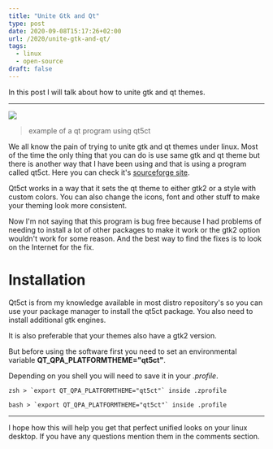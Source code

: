 ```yaml
---
title: "Unite Gtk and Qt"
type: post
date: 2020-09-08T15:17:26+02:00
url: /2020/unite-gtk-and-qt/
tags:
  - linux
  - open-source
draft: false
---
```


In this post I will talk about how to unite gtk and qt themes.

<!--more-->

---

![](https://raw.githubusercontent.com/CroLinuxGamer/Photos/master/qt5ct.png)

> example of a qt program using qt5ct

We all know the pain of trying to unite gtk and qt themes under linux. Most of the time the only thing that you can do is use same gtk and qt theme but there is another way that I have been using and that is using a program called qt5ct. Here you can check it's [sourceforge site](https://sourceforge.net/projects/qt5ct/).

Qt5ct works in a way that it sets the qt theme to either gtk2 or a style with custom colors. You can also change the icons, font and other stuff to make your theming look more consistent.

Now I'm not saying that this program is bug free because I had problems of needing to install a lot of other packages to make it work or the gtk2 option wouldn't work for some reason. And the best way to find the fixes is to look on the Internet for the fix.

# Installation

Qt5ct is from my knowledge available in most distro repository's so you can use your package manager to install the qt5ct package. You also need to install additional gtk engines.

It is also preferable that your themes also have a gtk2 version.

But before using the software first you need to set an environmental variable **QT_QPA_PLATFORMTHEME="qt5ct"**.

Depending on you shell you will need to save it in your _.profile_.

~~~
zsh > `export QT_QPA_PLATFORMTHEME="qt5ct"` inside .zprofile

bash > `export QT_QPA_PLATFORMTHEME="qt5ct"` inside .profile
~~~

---

I hope how this will help you get that perfect unified looks on your linux desktop. If you have any questions mention them in the comments section.
